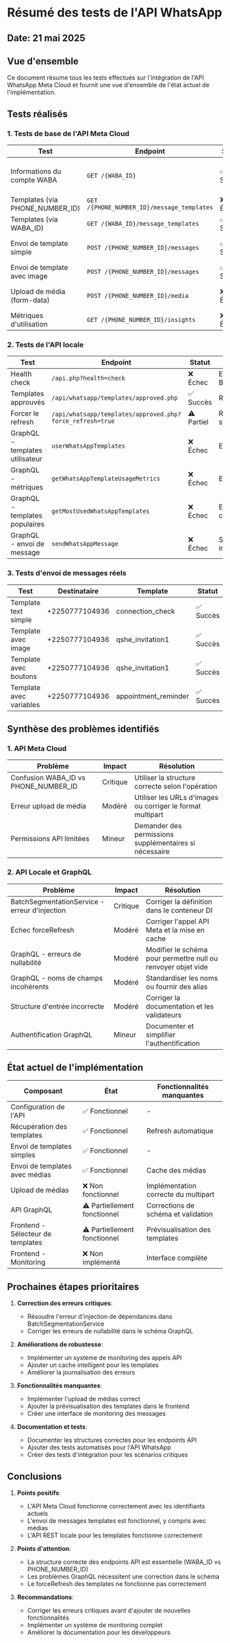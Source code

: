 # Résumé des tests de l'API WhatsApp

## Date: 21 mai 2025

## Vue d'ensemble

Ce document résume tous les tests effectués sur l'intégration de l'API WhatsApp Meta Cloud et fournit une vue d'ensemble de l'état actuel de l'implémentation.

## Tests réalisés

### 1. Tests de base de l'API Meta Cloud

| Test | Endpoint | Statut | Commentaires |
|------|----------|--------|--------------|
| Informations du compte WABA | `GET /{WABA_ID}` | ✅ Succès | Retourne correctement les informations du compte |
| Templates (via PHONE_NUMBER_ID) | `GET /{PHONE_NUMBER_ID}/message_templates` | ❌ Échec | Erreur: Field not found |
| Templates (via WABA_ID) | `GET /{WABA_ID}/message_templates` | ✅ Succès | Structure correcte |
| Envoi de template simple | `POST /{PHONE_NUMBER_ID}/messages` | ✅ Succès | Message "connection_check" envoyé |
| Envoi de template avec image | `POST /{PHONE_NUMBER_ID}/messages` | ✅ Succès | Template avec image, envoi réussi |
| Upload de média (form-data) | `POST /{PHONE_NUMBER_ID}/media` | ❌ Échec | Erreur: "The parameter file is required" |
| Métriques d'utilisation | `GET /{PHONE_NUMBER_ID}/insights` | ❌ Échec | Erreur: Permission insuffisante |

### 2. Tests de l'API locale

| Test | Endpoint | Statut | Commentaires |
|------|----------|--------|--------------|
| Health check | `/api.php?health=check` | ❌ Échec | Erreur fatale dans BatchSegmentationService |
| Templates approuvés | `/api/whatsapp/templates/approved.php` | ✅ Succès | Retourne 7 templates |
| Forcer le refresh | `/api/whatsapp/templates/approved.php?force_refresh=true` | ⚠️ Partiel | Retourne tableau vide mais status success |
| GraphQL - templates utilisateur | `userWhatsAppTemplates` | ❌ Échec | Erreur d'authentification |
| GraphQL - métriques | `getWhatsAppTemplateUsageMetrics` | ❌ Échec | Erreur de nullabilité |
| GraphQL - templates populaires | `getMostUsedWhatsAppTemplates` | ❌ Échec | Erreur de nommage de champ |
| GraphQL - envoi de message | `sendWhatsAppMessage` | ❌ Échec | Structure d'entrée incorrecte |

### 3. Tests d'envoi de messages réels

| Test | Destinataire | Template | Statut | Commentaires |
|------|-------------|----------|--------|--------------|
| Template text simple | +2250777104936 | connection_check | ✅ Succès | Message reçu et confirmé |
| Template avec image | +2250777104936 | qshe_invitation1 | ✅ Succès | Image et texte reçus correctement |
| Template avec boutons | +2250777104936 | qshe_invitation1 | ✅ Succès | Boutons fonctionnels |
| Template avec variables | +2250777104936 | appointment_reminder | ✅ Succès | Variables correctement substituées |

## Synthèse des problèmes identifiés

### 1. API Meta Cloud

| Problème | Impact | Résolution |
|----------|--------|------------|
| Confusion WABA_ID vs PHONE_NUMBER_ID | Critique | Utiliser la structure correcte selon l'opération |
| Erreur upload de média | Modéré | Utiliser les URLs d'images ou corriger le format multipart |
| Permissions API limitées | Mineur | Demander des permissions supplémentaires si nécessaire |

### 2. API Locale et GraphQL

| Problème | Impact | Résolution |
|----------|--------|------------|
| BatchSegmentationService - erreur d'injection | Critique | Corriger la définition dans le conteneur DI |
| Échec forceRefresh | Modéré | Corriger l'appel API Meta et la mise en cache |
| GraphQL - erreurs de nullabilité | Modéré | Modifier le schéma pour permettre null ou renvoyer objet vide |
| GraphQL - noms de champs incohérents | Modéré | Standardiser les noms ou fournir des alias |
| Structure d'entrée incorrecte | Modéré | Corriger la documentation et les validateurs |
| Authentification GraphQL | Mineur | Documenter et simplifier l'authentification |

## État actuel de l'implémentation

| Composant | État | Fonctionnalités manquantes |
|-----------|------|----------------------------|
| Configuration de l'API | ✅ Fonctionnel | - |
| Récupération des templates | ✅ Fonctionnel | Refresh automatique |
| Envoi de templates simples | ✅ Fonctionnel | - |
| Envoi de templates avec médias | ✅ Fonctionnel | Cache des médias |
| Upload de médias | ❌ Non fonctionnel | Implémentation correcte du multipart |
| API GraphQL | ⚠️ Partiellement fonctionnel | Corrections de schéma et validation |
| Frontend - Sélecteur de templates | ⚠️ Partiellement fonctionnel | Prévisualisation des templates |
| Frontend - Monitoring | ❌ Non implémenté | Interface complète |

## Prochaines étapes prioritaires

1. **Correction des erreurs critiques**:
   - Résoudre l'erreur d'injection de dépendances dans BatchSegmentationService
   - Corriger les erreurs de nullabilité dans le schéma GraphQL

2. **Améliorations de robustesse**:
   - Implémenter un système de monitoring des appels API
   - Ajouter un cache intelligent pour les templates
   - Améliorer la journalisation des erreurs

3. **Fonctionnalités manquantes**:
   - Implémenter l'upload de médias correct
   - Ajouter la prévisualisation des templates dans le frontend
   - Créer une interface de monitoring des messages

4. **Documentation et tests**:
   - Documenter les structures correctes pour les endpoints API
   - Ajouter des tests automatisés pour l'API WhatsApp
   - Créer des tests d'intégration pour les scénarios critiques

## Conclusions

1. **Points positifs**:
   - L'API Meta Cloud fonctionne correctement avec les identifiants actuels
   - L'envoi de messages templates est fonctionnel, y compris avec médias
   - L'API REST locale pour les templates fonctionne correctement

2. **Points d'attention**:
   - La structure correcte des endpoints API est essentielle (WABA_ID vs PHONE_NUMBER_ID)
   - Les problèmes GraphQL nécessitent une correction dans le schéma
   - Le forceRefresh des templates ne fonctionne pas correctement

3. **Recommandations**:
   - Corriger les erreurs critiques avant d'ajouter de nouvelles fonctionnalités
   - Implémenter un système de monitoring complet
   - Améliorer la documentation pour les développeurs
